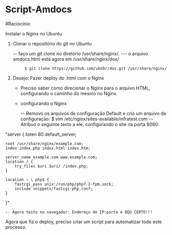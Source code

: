 # Script-Amdocs

#Raciocínio

Instalar o Nginx no Ubuntu

1. Clonar o repositório do git no Ubuntu

	-- faço um git clone no diretório /usr/share/nginx/.
		--- o arquivo amdocs.html está agora em /usr/share/nginx/dox/

			$ git clone https://github.com/uknbr/dox.git /usr/share/nginx/

2. Desejo: Fazer deploy do .html com o Nginx

	- Preciso saber como direcionar o Nginx para o arquivo HTML, configurando o caminho do mesmo no Nginx.
	- configurando o Nginx

		-- Removo os arquivos de configuração Default e crio um arquivo de configuração:
			$ vim /etc/nginx/sites-available/infratest.com
		-- Atribuo o seguinte texto a ele, configurando o site na porta 8080:


"server {
    listen 80 default_server;

    root /usr/share/nginx/example.com;
    index index.php index.html index.htm;

    server_name example.com www.example.com;
    location / {
        try_files $uri $uri/ /index.php;
    }

    location ~ \.php$ {
        fastcgi_pass unix:/run/php/php7.2-fpm.sock;
        include snippets/fastcgi-php.conf;
    }
}"
		


	-- Agora testo no navegador: Endereço de IP:porta e DEU CERTO!!!


Agora que fiz o deploy, preciso criar um script para automatizar todo este processo.

